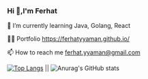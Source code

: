 ### Hi 👋,I'm Ferhat



🌱 I’m currently learning Java, Golang, React

👨‍💻 Portfolio https://ferhatyyaman.github.io/

📫 How to reach me ferhat.yyaman@gmail.com

[![Top Langs](https://github-readme-stats.vercel.app/api/top-langs/?username=ferhatyyaman&layout=compact)](https://github.com/anuraghazra/github-readme-stats)    ||   ![Anurag's GitHub stats](https://github-readme-stats.vercel.app/api?username=ferhatyyaman&show_icons=true&theme=dark)








